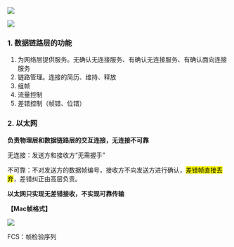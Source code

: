 ![](https://iqqcode-blog.oss-cn-beijing.aliyuncs.com/img/20200720104109.png)

![](https://iqqcode-blog.oss-cn-beijing.aliyuncs.com/img/20200720104328.png)

### 1. 数据链路层的功能

1. 为网络层提供服务。无确认无连接服务、有确认无连接服务、有确认面向连接服务
2. 链路管理。连接的简历、维持、释放
3. 组帧
4. 流量控制
5. 差错控制（帧错、位错）

### 2. 以太网

**负责物理层和数据链路层的交互连接，无连接不可靠**

无连接：发送方和接收方“无需握手”

不可靠：不对发送方的数据帧编号，接收方不向发送方进行确认，<mark>差错帧直接丢弃</mark>，差错纠正由高层负责。

**以太网只实现无差错接收，不实现可靠传输**

**【Mac帧格式】**

![](https://iqqcode-blog.oss-cn-beijing.aliyuncs.com/img/20200720094716.png)

FCS：帧检验序列
